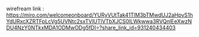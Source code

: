 wirefream link : https://miro.com/welcomeonboard/YURyVUtTak41TlM3bTMwdUJ2aHpyS1hYdURxcXZRTFpLcVg5UVNtc2sxTVlUTlVTbXJCS0lLWkwwa3RVQnlEeXwzNDU4NzY0NTkxMDA1ODMwODg5fDI=?share_link_id=931240434403
